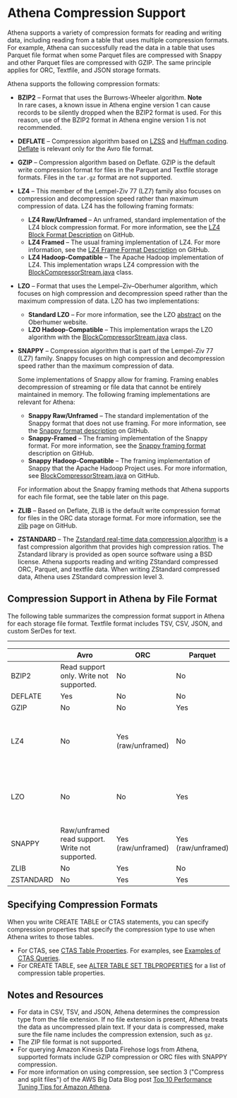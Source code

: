 # Athena Compression Support<a name="compression-formats"></a>

Athena supports a variety of compression formats for reading and writing data, including reading from a table that uses multiple compression formats\. For example, Athena can successfully read the data in a table that uses Parquet file format when some Parquet files are compressed with Snappy and other Parquet files are compressed with GZIP\. The same principle applies for ORC, Textfile, and JSON storage formats\.

Athena supports the following compression formats:
+ **BZIP2** – Format that uses the Burrows\-Wheeler algorithm\.
**Note**  
In rare cases, a known issue in Athena engine version 1 can cause records to be silently dropped when the BZIP2 format is used\. For this reason, use of the BZIP2 format in Athena engine version 1 is not recommended\.
+ **DEFLATE** – Compression algorithm based on [LZSS](https://en.wikipedia.org/wiki/Lempel%E2%80%93Ziv%E2%80%93Storer%E2%80%93Szymanski) and [Huffman coding](https://en.wikipedia.org/wiki/Huffman_coding)\. [Deflate](https://en.wikipedia.org/wiki/Deflate) is relevant only for the Avro file format\.
+ **GZIP** – Compression algorithm based on Deflate\. GZIP is the default write compression format for files in the Parquet and Textfile storage formats\. Files in the `tar.gz` format are not supported\.
+ **LZ4** – This member of the Lempel\-Ziv 77 \(LZ7\) family also focuses on compression and decompression speed rather than maximum compression of data\. LZ4 has the following framing formats:
  + **LZ4 Raw/Unframed** – An unframed, standard implementation of the LZ4 block compression format\. For more information, see the [LZ4 Block Format Description](https://github.com/lz4/lz4/blob/dev/doc/lz4_Block_format.md) on GitHub\.
  + **LZ4 Framed** – The usual framing implementation of LZ4\. For more information, see the [LZ4 Frame Format Description](https://github.com/lz4/lz4/blob/dev/doc/lz4_Frame_format.md) on GitHub\.
  + **LZ4 Hadoop\-Compatible** – The Apache Hadoop implementation of LZ4\. This implementation wraps LZ4 compression with the [BlockCompressorStream\.java](https://github.com/apache/hadoop/blob/f67237cbe7bc48a1b9088e990800b37529f1db2a/hadoop-common-project/hadoop-common/src/main/java/org/apache/hadoop/io/compress/BlockCompressorStream.java) class\.
+ **LZO** – Format that uses the Lempel–Ziv–Oberhumer algorithm, which focuses on high compression and decompression speed rather than the maximum compression of data\. LZO has two implementations:
  + **Standard LZO** – For more information, see the LZO [abstract](http://www.oberhumer.com/opensource/lzo/#abstract) on the Oberhumer website\.
  + **LZO Hadoop\-Compatible** – This implementation wraps the LZO algorithm with the [BlockCompressorStream\.java](https://github.com/apache/hadoop/blob/f67237cbe7bc48a1b9088e990800b37529f1db2a/hadoop-common-project/hadoop-common/src/main/java/org/apache/hadoop/io/compress/BlockCompressorStream.java) class\.
+ **SNAPPY** – Compression algorithm that is part of the Lempel\-Ziv 77 \(LZ7\) family\. Snappy focuses on high compression and decompression speed rather than the maximum compression of data\.

  Some implementations of Snappy allow for framing\. Framing enables decompression of streaming or file data that cannot be entirely maintained in memory\. The following framing implementations are relevant for Athena:
  + **Snappy Raw/Unframed** – The standard implementation of the Snappy format that does not use framing\. For more information, see the [Snappy format description](https://github.com/google/snappy/blob/master/format_description.txt) on GitHub\.
  + **Snappy\-Framed** – The framing implementation of the Snappy format\. For more information, see the [Snappy framing format](https://github.com/google/snappy/blob/master/framing_format.txt) description on GitHub\.
  + **Snappy Hadoop\-Compatible** – The framing implementation of Snappy that the Apache Hadoop Project uses\. For more information, see [BlockCompressorStream\.java](https://github.com/apache/hadoop/blob/f67237cbe7bc48a1b9088e990800b37529f1db2a/hadoop-common-project/hadoop-common/src/main/java/org/apache/hadoop/io/compress/BlockCompressorStream.java) on GitHub\.

  For information about the Snappy framing methods that Athena supports for each file format, see the table later on this page\.
+ **ZLIB** – Based on Deflate, ZLIB is the default write compression format for files in the ORC data storage format\. For more information, see the [zlib](https://github.com/madler/zlib) page on GitHub\.
+  **ZSTANDARD** – The [Zstandard real\-time data compression algorithm](http://facebook.github.io/zstd/) is a fast compression algorithm that provides high compression ratios\. The Zstandard library is provided as open source software using a BSD license\. Athena supports reading and writing ZStandard compressed ORC, Parquet, and textfile data\. When writing ZStandard compressed data, Athena uses ZStandard compression level 3\. 

## Compression Support in Athena by File Format<a name="compression-support-by-file-format"></a>

The following table summarizes the compression format support in Athena for each storage file format\. Textfile format includes TSV, CSV, JSON, and custom SerDes for text\.


****  

|  | Avro | ORC | Parquet | Textfile | 
| --- | --- | --- | --- | --- | 
| BZIP2 | Read support only\. Write not supported\. | No | No | Yes | 
| DEFLATE | Yes | No | No | No | 
| GZIP | No | No | Yes | Yes | 
| LZ4 | No | Yes \(raw/unframed\) | No | Hadoop\-compatible read support\. No write support\. | 
| LZO | No | No | Yes | Hadoop\-compatible read support\. No write support \. | 
| SNAPPY | Raw/unframed read support\. Write not supported\. | Yes \(raw/unframed\) | Yes \(raw/unframed\) | Yes \(Hadoop\-compatible framing\) | 
| ZLIB | No | Yes | No | No | 
| ZSTANDARD | No | Yes | Yes | Yes | 

## Specifying Compression Formats<a name="compression-support-specifying-compression-formats"></a>

When you write CREATE TABLE or CTAS statements, you can specify compression properties that specify the compression type to use when Athena writes to those tables\.
+ For CTAS, see [CTAS Table Properties](create-table-as.md#ctas-table-properties)\. For examples, see [Examples of CTAS Queries](ctas-examples.md)\.
+ For CREATE TABLE, see [ALTER TABLE SET TBLPROPERTIES](alter-table-set-tblproperties.md) for a list of compression table properties\.

## Notes and Resources<a name="compression-support-notes-and-resources"></a>
+ For data in CSV, TSV, and JSON, Athena determines the compression type from the file extension\. If no file extension is present, Athena treats the data as uncompressed plain text\. If your data is compressed, make sure the file name includes the compression extension, such as `gz`\.
+ The ZIP file format is not supported\.
+ For querying Amazon Kinesis Data Firehose logs from Athena, supported formats include GZIP compression or ORC files with SNAPPY compression\.
+ For more information on using compression, see section 3 \("Compress and split files"\) of the AWS Big Data Blog post [Top 10 Performance Tuning Tips for Amazon Athena](http://aws.amazon.com/blogs/big-data/top-10-performance-tuning-tips-for-amazon-athena/)\.